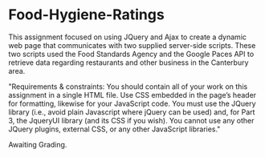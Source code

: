 # Food-Hygiene-Ratings

This assignment focused on using JQuery and Ajax to create a dynamic web page that communicates with two supplied server-side scripts. These two scripts used the Food Standards Agency and the Google Paces API to retrieve data regarding restaurants and other business in the Canterbury area.

"Requirements & constraints: You should contain all of your work on this assignment in a single HTML file.
Use CSS embedded in the page’s header for formatting, likewise for your JavaScript code. You must use the
JQuery library (i.e., avoid plain Javascript where jQuery can be used) and, for Part 3, the JqueryUI library
(and its CSS if you wish). You cannot use any other JQuery plugins, external CSS, or any other JavaScript
libraries."

Awaiting Grading.